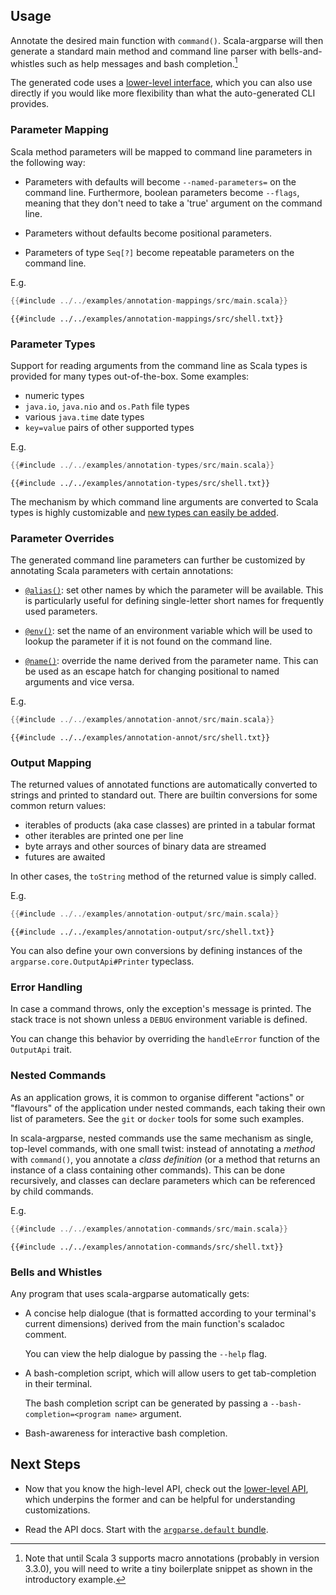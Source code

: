## Usage

Annotate the desired main function with `command()`. Scala-argparse will then
generate a standard main method and command line parser with bells-and-whistles
such as help messages and bash completion.[^1]

[^1]: Note that until Scala 3 supports macro annotations (probably in version
    3.3.0), you will need to write a tiny boilerplate snippet as shown in the
    introductory example.

The generated code uses a [lower-level interface](./ll/index.html), which you
can also use directly if you would like more flexibility than what the
auto-generated CLI provides.

### Parameter Mapping

Scala method parameters will be mapped to command line parameters in the
following way:

- Parameters with defaults will become `--named-parameters=` on the command
  line. Furthermore, boolean parameters become `--flags`, meaning that they
  don't need to take a 'true' argument on the command line.

- Parameters without defaults become positional parameters.

- Parameters of type `Seq[?]` become repeatable parameters on the command line.

E.g.

```scala
{{#include ../../examples/annotation-mappings/src/main.scala}}
```

```
{{#include ../../examples/annotation-mappings/src/shell.txt}}
```

### Parameter Types

Support for reading arguments from the command line as Scala types is provided
for many types out-of-the-box. Some examples:

- numeric types
- `java.io`, `java.nio` and `os.Path` file types
- various `java.time` date types
- `key=value` pairs of other supported types

E.g.

```scala
{{#include ../../examples/annotation-types/src/main.scala}}
```

```
{{#include ../../examples/annotation-types/src/shell.txt}}
```

The mechanism by which command line arguments are converted to Scala types is
highly customizable and [new types can easily be
added](./ll/cookbook.md#adding-support-for-a-new-type-of-parameter).

### Parameter Overrides

The generated command line parameters can further be customized by annotating
Scala parameters with certain annotations:

- [`@alias()`](javadoc/api/argparse/alias.html): set other names by which the
  parameter will be available. This is particularly useful for defining
  single-letter short names for frequently used parameters.

- [`@env()`](javadoc/api/argparse/env.html): set the name of an environment
  variable which will be used to lookup the parameter if it is not found on the
  command line.

- [`@name()`](javadoc/api/argparse/name.html): override the name derived from
  the parameter name. This can be used as an escape hatch for changing
  positional to named arguments and vice versa.

E.g.

```scala
{{#include ../../examples/annotation-annot/src/main.scala}}
```

```
{{#include ../../examples/annotation-annot/src/shell.txt}}
```

### Output Mapping

The returned values of annotated functions are automatically converted to
strings and printed to standard out. There are builtin conversions for some
common return values:

- iterables of products (aka case classes) are printed in a tabular format
- other iterables are printed one per line
- byte arrays and other sources of binary data are streamed
- futures are awaited

In other cases, the `toString` method of the returned value is simply called.

E.g.

```scala
{{#include ../../examples/annotation-output/src/main.scala}}
```

```
{{#include ../../examples/annotation-output/src/shell.txt}}
```

You can also define your own conversions by defining instances of the
`argparse.core.OutputApi#Printer` typeclass.

### Error Handling

In case a command throws, only the exception's message is printed. The stack trace
is not shown unless a `DEBUG` environment variable is defined.

You can change this behavior by overriding the `handleError` function of the
`OutputApi` trait.

### Nested Commands

As an application grows, it is common to organise different "actions" or
"flavours" of the application under nested commands, each taking their own list
of parameters. See the `git` or `docker` tools for some such examples.

In scala-argparse, nested commands use the same mechanism as single, top-level
commands, with one small twist: instead of annotating a *method* with
`command()`, you annotate a *class definition* (or a method that returns an
instance of a class containing other commands). This can be done recursively,
and classes can declare parameters which can be referenced by child commands.

E.g.

```scala
{{#include ../../examples/annotation-commands/src/main.scala}}
```

```
{{#include ../../examples/annotation-commands/src/shell.txt}}
```

### Bells and Whistles

Any program that uses scala-argparse automatically gets:

- A concise help dialogue (that is formatted according to your terminal's
  current dimensions) derived from the main function's scaladoc comment.

  You can view the help dialogue by passing the `--help` flag.

- A bash-completion script, which will allow users to get tab-completion in
  their terminal.

  The bash completion script can be generated by passing a
  `--bash-completion=<program name>` argument.

- Bash-awareness for interactive bash completion.

## Next Steps

- Now that you know the high-level API, check out the [lower-level
  API](./ll/index.html), which underpins the former and can be helpful for
  understanding customizations.

- Read the API docs. Start with the [`argparse.default`
  bundle](javadoc/api/argparse/default$.html).

